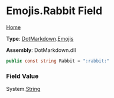 # Emojis\.Rabbit Field

[Home](../../../README.md)

**Type**: [DotMarkdown](../../README.md)\.[Emojis](../README.md)

**Assembly**: DotMarkdown\.dll

```csharp
public const string Rabbit = ":rabbit:"
```

### Field Value

System\.[String](https://docs.microsoft.com/en-us/dotnet/api/system.string)